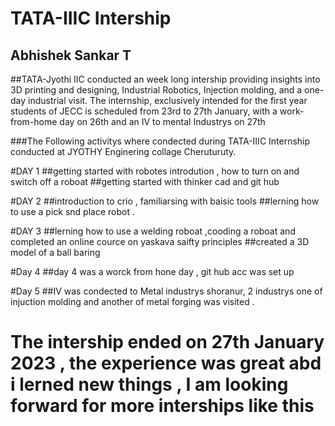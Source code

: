 # TATA-IIIC Intership 

## Abhishek Sankar T 
##TATA-Jyothi IIC conducted an week long intership providing insights into 3D printing and designing, Industrial Robotics, Injection molding, and a one-day industrial visit. The internship, exclusively intended for the first year students of JECC is scheduled from 23rd to 27th January, with a work-from-home day on 26th and an IV to mental Industrys on 27th 

###The Following activitys where condected during TATA-IIIC Internship conducted at JYOTHY Enginering collage Cheruturuty.

#DAY 1 
##getting started with robotes introdution , how to turn on and switch off a roboat 
##getting started with thinker cad and git hub 

#DAY 2 
##introduction to crio , familiarsing with baisic tools 
##lerning how to use a pick snd place robot .

#DAY 3 
##lerning how to use a welding roboat ,cooding a roboat and completed an online cource on yaskava saifty principles 
##created a 3D model of a ball baring 

#Day 4 
##day 4 was a worck from hone day , git hub acc was set up 

#Day 5 
##IV was condected to Metal industrys shoranur, 2 industrys one of injuction molding and another of metal forging was visited . 

# The intership ended on 27th January 2023 , the experience was great abd i lerned new things , I am looking forward for more interships like this 





